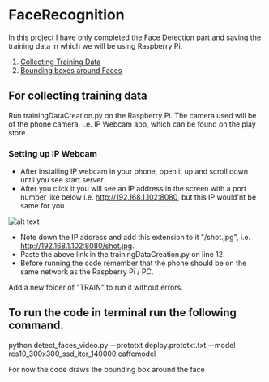 # FaceRecognition

In this project I have only completed the Face Detection part and saving the training data in which we will be using Raspberry Pi.

1. [Collecting Training Data](#for-collecting-training-data)
2. [Bounding boxes around Faces](#to-run-the-code-in-terminal-run-the-following-command)


## For collecting training data
Run trainingDataCreation.py on the Raspberry Pi.
The camera used will be of the phone camera, i.e. IP Webcam app, which can be found on the play store.

### Setting up IP Webcam
- After installing IP webcam in your phone, open it up and scroll down until you see start server.
- After you click it you will see an IP address in the screen with a port number like below i.e. http://192.168.1.102:8080, but this IP would'nt be same for you.

![alt text](https://i1.wp.com/thecodacus.com/wp-content/uploads/2017/07/IP-webcam-android-3.png)


- Note down the IP address and add this extension to it "/shot.jpg", i.e. http://192.168.1.102:8080/shot.jpg.
- Paste the above link in the trainingDataCreation.py on line 12.
- Before running the code remember that the phone should be on the same network as the Raspberry Pi / PC.

Add a new folder of "TRAIN" to run it without errors.


## To run the code in terminal run the following command.

python detect_faces_video.py --prototxt deploy.prototxt.txt --model res10_300x300_ssd_iter_140000.caffemodel


For now the code draws the bounding box around the face
